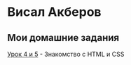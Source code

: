 
# Висал Акберов
## Мои домашние задания

[Урок 4 и 5](studvis2010.github.io/lesson_4_5 "Описание") - Знакомство с HTML и CSS
